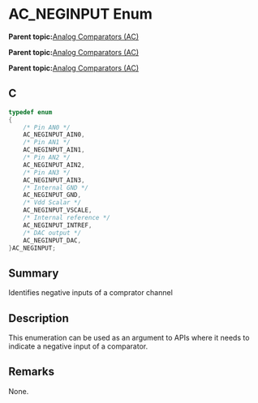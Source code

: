 # AC\_NEGINPUT Enum

**Parent topic:**[Analog Comparators \(AC\)](GUID-5607FF99-7728-4953-B3F7-6E93AC09581A.md)

**Parent topic:**[Analog Comparators \(AC\)](GUID-45B9C329-D2C7-4446-BE93-437006982526.md)

**Parent topic:**[Analog Comparators \(AC\)](GUID-16BFBCA4-9E85-4E87-B1D6-6D79E6DCCEA9.md)

## C

```c
typedef enum
{
    /* Pin AN0 */
    AC_NEGINPUT_AIN0,
    /* Pin AN1 */
    AC_NEGINPUT_AIN1,
    /* Pin AN2 */
    AC_NEGINPUT_AIN2,
    /* Pin AN3 */
    AC_NEGINPUT_AIN3,
    /* Internal GND */
    AC_NEGINPUT_GND,
    /* Vdd Scalar */
    AC_NEGINPUT_VSCALE,
    /* Internal reference */
    AC_NEGINPUT_INTREF,
    /* DAC output */
    AC_NEGINPUT_DAC,
}AC_NEGINPUT;

```

## Summary

Identifies negative inputs of a comprator channel

## Description

This enumeration can be used as an argument to APIs where it needs to<br />indicate a negative input of a comparator.

## Remarks

None.

